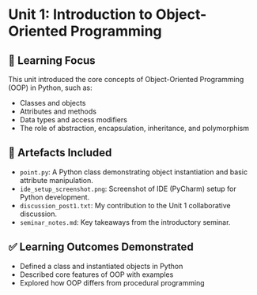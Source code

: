 # Unit 1: Introduction to Object-Oriented Programming

## 🧠 Learning Focus
This unit introduced the core concepts of Object-Oriented Programming (OOP) in Python, such as:
- Classes and objects
- Attributes and methods
- Data types and access modifiers
- The role of abstraction, encapsulation, inheritance, and polymorphism

## 📁 Artefacts Included
- `point.py`: A Python class demonstrating object instantiation and basic attribute manipulation.
- `ide_setup_screenshot.png`: Screenshot of IDE (PyCharm) setup for Python development.
- `discussion_post1.txt`: My contribution to the Unit 1 collaborative discussion.
- `seminar_notes.md`: Key takeaways from the introductory seminar.

## ✅ Learning Outcomes Demonstrated
- Defined a class and instantiated objects in Python
- Described core features of OOP with examples
- Explored how OOP differs from procedural programming
